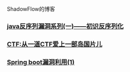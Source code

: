 ShadowFlow的博客

### [java反序列漏洞系列(一)——初识反序列化](https://github.com/ShadowFlow123/ShadowFlow123.github.io/blob/master/java%E5%8F%8D%E5%BA%8F%E5%88%97%E6%BC%8F%E6%B4%9E%EF%BC%88%E4%B8%80%EF%BC%89%E5%88%9D%E8%AF%86java%E5%8F%8D%E5%BA%8F%E5%88%97%E5%8C%96.md)

### [CTF:从一道CTF爱上一部岛国片儿](https://github.com/ShadowFlow123/ShadowFlow123.github.io/blob/master/%E4%BB%8E%E4%B8%80%E9%81%93ctf%E7%88%B1%E4%B8%8A%E4%B8%80%E9%83%A8%E6%97%A5%E5%89%A7.md)

### [Spring boot漏洞利用(1)](https://github.com/ShadowFlow123/ShadowFlow123.github.io/blob/master/Spring%20boot%E6%BC%8F%E6%B4%9E%E5%88%A9%E7%94%A8(1).md)

